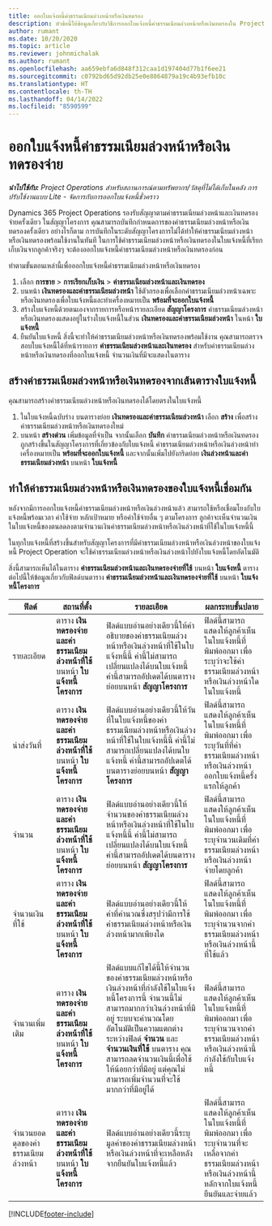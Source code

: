 ```yaml
---
title: ออกใบแจ้งหนี้ค่าธรรมเนียมล่วงหน้าหรือเงินทดรอง
description: หัวข้อนี้ให้ข้อมูลเกี่ยวกับวิธีการออกใบแจ้งหนี้ค่าธรรมเนียมล่วงหน้าหรือเงินทดรองใน Project Operations
author: rumant
ms.date: 10/20/2020
ms.topic: article
ms.reviewer: johnmichalak
ms.author: rumant
ms.openlocfilehash: aa659ebfa6d848f312caa1d197404d77b1f6ee21
ms.sourcegitcommit: c0792bd65d92db25e0e8864879a19c4b93efb10c
ms.translationtype: HT
ms.contentlocale: th-TH
ms.lasthandoff: 04/14/2022
ms.locfileid: "8590599"
---
```

# <a name="invoice-a-retainer-or-an-advance"></a>ออกใบแจ้งหนี้ค่าธรรมเนียมล่วงหน้าหรือเงินทดรองจ่าย

_**นำไปใช้กับ:** Project Operations สำหรับสถานการณ์ตามทรัพยากร/วัสดุที่ไม่ได้เก็บในคลัง การปรับใช้งานแบบ Lite - จัดการกับการออกใบแจ้งหนี้ชั่วคราว_

Dynamics 365 Project Operations รองรับสัญญาตามค่าธรรมเนียมล่วงหน้าและเงินทดรองจ่ายครั้งเดียว ในสัญญาโครงการ คุณสามารถบันทึกกำหนดการของค่าธรรมเนียมล่วงหน้าหรือเงินทดรองครั้งเดียว อย่างไรก็ตาม การบันทึกในระดับสัญญาโครงการไม่ได้ทำให้ค่าธรรมเนียมล่วงหน้าหรือเงินทดรองพร้อมใช้งานในทันที ในการใช้ค่าธรรมเนียมล่วงหน้าหรือเงินทดรองในใบแจ้งหนี้ที่เรียกเก็บเงินจากลูกค้าจริงๆ จะต้องออกใบแจ้งหนี้ค่าธรรมเนียมล่วงหน้าหรือเงินทดรองก่อน

ทำตามขั้นตอนเหล่านี้เพื่อออกใบแจ้งหนี้ค่าธรรมเนียมล่วงหน้าหรือเงินทดรอง

1. เลือก **การขาย** > **การเรียกเก็บเงิน** > **ค่าธรรมเนียมล่วงหน้าและเงินทดรอง** 
2. บนหน้า **เงินทดรองและค่าธรรมเนียมล่วงหน้า** ใช้ตัวกรองเพื่อเลือกค่าธรรมเนียมล่วงหน้าเฉพาะหรือเงินทดรองเพื่อใบแจ้งหนี้และทำเครื่องหมายเป็น **พร้อมที่จะออกใบแจ้งหนี้**
3. สร้างใบแจ้งหนี้ด้วยตนเองจากรายการหรือหน้ารายละเอียด **สัญญาโครงการ** ค่าธรรมเนียมล่วงหน้าหรือเงินทดรองแสดงอยู่ในร่างใบแจ้งหนี้ในส่วน **เงินทดรองและค่าธรรมเนียมล่วงหน้า** ในหน้า **ใบแจ้งหนี้**
4. ยืนยันใบแจ้งหนี้ สิ่งนี้จะทำให้ค่าธรรมเนียมล่วงหน้าหรือเงินทดรองพร้อมใช้งาน คุณสามารถตรวจสอบใบแจ้งหนี้ได้ที่หน้ารายการ **ค่าธรรมเนียมล่วงหน้าและเงินทดรอง** สำหรับค่าธรรมเนียมล่วงหน้าหรือเงินทดรองที่ออกใบแจ้งหนี้ จำนวนเงินที่มีจะแสดงในตาราง

## <a name="create-a-retainer-or-advance-from-the-invoice-grid"></a>สร้างค่าธรรมเนียมล่วงหน้าหรือเงินทดรองจากเส้นตารางใบแจ้งหนี้

คุณสามารถสร้างค่าธรรมเนียมล่วงหน้าหรือเงินทดรองได้โดยตรงในใบแจ้งหนี้

1. ในใบแจ้งหนี้ฉบับร่าง บนตารางย่อย **เงินทดรองและค่าธรรมเนียมล่วงหน้า** เลือก **สร้าง** เพื่อสร้างค่าธรรมเนียมล่วงหน้าหรือเงินทดรองใหม่ 
2. บนหน้า **สร้างด่วน** เพิ่มข้อมูลที่จำเป็น จากนั้นเลือก **บันทึก** ค่าธรรมเนียมล่วงหน้าหรือเงินทดรองถูกสร้างขึ้นในสัญญาโครงการที่เกี่ยวข้องกับใบแจ้งหนี้ ค่าธรรมเนียมล่วงหน้าหรือเงินล่วงหน้าทำเครื่องหมายเป็น **พร้อมที่จะออกใบแจ้งหนี้** และจากนั้นเพิ่มไปยังกริดย่อย **เงินล่วงหน้าและค่าธรรมเนียมล่วงหน้า** บนหน้า **ใบแจ้งหนี้**

## <a name="reconcile-an-invoiced-retainer-or-advance"></a>ทำให้ค่าธรรมเนียมล่วงหน้าหรือเงินทดรองของใบแจ้งหนี้เชื่อมกัน

หลังจากมีการออกใบแจ้งหนี้ค่าธรรมเนียมล่วงหน้าหรือเงินล่วงหน้าแล้ว สามารถใช้หรือเชื่อมโยงกับใบแจ้งหนี้พร้อมเวลา ค่าใช้จ่าย หลักเป้าหมาย หรือค่าใช้จ่ายอื่น ๆ ตามโครงการ ลูกค้าจะเห็นจำนวนเงินในใบแจ้งหนี้ของตนลดลงตามจำนวนเงินค่าธรรมเนียมล่วงหน้าหรือเงินล่วงหน้าที่ใช้ในใบแจ้งหนี้นี้

ในทุกใบแจ้งหนี้ที่สร้างขึ้นสำหรับสัญญาโครงการที่มีค่าธรรมเนียมล่วงหน้าหรือเงินล่วงหน้าของใบแจ้งหนี้ Project Operation จะใช้ค่าธรรมเนียมล่วงหน้าหรือเงินล่วงหน้าไปยังใบแจ้งหนี้โดยอัตโนมัติ

สิ่งนี้สามารถเห็นได้ในตาราง **ค่าธรรมเนียมล่วงหน้าและเงินทดรองจ่ายที่ใช้** บนหน้า **ใบแจ้งหนี้** ตารางต่อไปนี้ให้ข้อมูลเกี่ยวกับฟิลด์บนตาราง **ค่าธรรมเนียมล่วงหน้าและเงินทดรองจ่ายที่ใช้** บนหน้า **ใบแจ้งหนี้โครงการ**

| ฟิลด์ | สถานที่ตั้ง | รายละเอียด | ผลกระทบขั้นปลาย |
| --- | --- | --- | --- |
| รายละเอียด | ตาราง **เงินทดรองจ่ายและค่าธรรมเนียมล่วงหน้าที่ใช้** บนหน้า **ใบแจ้งหนี้โครงการ** |ฟิลด์แบบอ่านอย่างเดียวนี้ให้คำอธิบายของค่าธรรมเนียมล่วงหน้าหรือเงินล่วงหน้าที่ใช้ในใบแจ้งหนี้นี้ ค่านี้ไม่สามารถเปลี่ยนแปลงได้บนใบแจ้งหนี้ ค่านี้สามารถอัปเดตได้บนตารางย่อยบนหน้า **สัญญาโครงการ** | ฟิลด์นี้สามารถแสดงให้ลูกค้าเห็นในใบแจ้งหนี้ที่พิมพ์ออกมา เพื่อระบุว่าจะใช้ค่าธรรมเนียมล่วงหน้าหรือเงินล่วงหน้าใดในใบแจ้งหนี้ |
| นำส่งวันที่ | ตาราง **เงินทดรองจ่ายและค่าธรรมเนียมล่วงหน้าที่ใช้** บนหน้า **ใบแจ้งหนี้โครงการ**  | ฟิลด์แบบอ่านอย่างเดียวนี้ให้วันที่ในใบแจ้งหนี้ของค่าธรรมเนียมล่วงหน้าหรือเงินล่วงหน้าที่ใช้ในใบแจ้งหนี้นี้ ค่านี้ไม่สามารถเปลี่ยนแปลงได้บนใบแจ้งหนี้ ค่านี้สามารถอัปเดตได้บนตารางย่อยบนหน้า **สัญญาโครงการ** | ฟิลด์นี้สามารถแสดงให้ลูกค้าเห็นในใบแจ้งหนี้ที่พิมพ์ออกมา เพื่อระบุวันที่ที่ค่าธรรมเนียมล่วงหน้าหรือเงินล่วงหน้าออกใบแจ้งหนี้ครั้งแรกให้ลูกค้า |
| จำนวน | ตาราง **เงินทดรองจ่ายและค่าธรรมเนียมล่วงหน้าที่ใช้** บนหน้า **ใบแจ้งหนี้โครงการ**  | ฟิลด์แบบอ่านอย่างเดียวนี้ให้จำนวนของค่าธรรมเนียมล่วงหน้าหรือเงินล่วงหน้าที่ใช้ในใบแจ้งหนี้นี้ ค่านี้ไม่สามารถเปลี่ยนแปลงได้บนใบแจ้งหนี้ ค่านี้สามารถอัปเดตได้บนตารางย่อยบนหน้า **สัญญาโครงการ** | ฟิลด์นี้สามารถแสดงให้ลูกค้าเห็นในใบแจ้งหนี้ที่พิมพ์ออกมา เพื่อระบุจำนวนเดิมที่ค่าธรรมเนียมล่วงหน้าหรือเงินล่วงหน้าจ่ายโดยลูกค้า |
| จำนวนเงินที่ใช้ | ตาราง **เงินทดรองจ่ายและค่าธรรมเนียมล่วงหน้าที่ใช้** บนหน้า **ใบแจ้งหนี้โครงการ**  | ฟิลด์แบบอ่านอย่างเดียวนี้ให้ค่าที่คำนวณซึ่งสรุปว่ามีการใช้ค่าธรรมเนียมล่วงหน้าหรือเงินล่วงหน้ามากเพียงใด | ฟิลด์นี้สามารถแสดงให้ลูกค้าเห็นในใบแจ้งหนี้ที่พิมพ์ออกมา เพื่อระบุจำนวนจากค่าธรรมเนียมล่วงหน้าหรือเงินล่วงหน้านี้ที่ใช้แล้ว |
| จำนวนเพิ่มเติม | ตาราง **เงินทดรองจ่ายและค่าธรรมเนียมล่วงหน้าที่ใช้** บนหน้า **ใบแจ้งหนี้โครงการ**  | ฟิลด์แบบแก้ไขได้นี้ให้จำนวนของค่าธรรมเนียมล่วงหน้าหรือเงินล่วงหน้าที่กำลังใช้ในใบแจ้งหนี้โครงการนี้ จำนวนนี้ไม่สามารถมากกว่าเงินล่วงหน้าที่มีอยู่ ระบบจะคำนวณโดยอัตโนมัติเป็นความแตกต่างระหว่างฟิลด์ **จำนวน** และ **จำนวนเงินที่ใช้** บนตาราง คุณสามารถลดจำนวนเงินนี้เพื่อใช้ให้น้อยกว่าที่มีอยู่ แต่คุณไม่สามารถเพิ่มจำนวนที่จะใช้มากกว่าที่มีอยู่ได้ | ฟิลด์นี้สามารถแสดงให้ลูกค้าเห็นในใบแจ้งหนี้ที่พิมพ์ออกมา เพื่อระบุจำนวนจากค่าธรรมเนียมล่วงหน้าหรือเงินล่วงหน้านี้กำลังใช้กับใบแจ้งหนี้ |
| จำนวนยอดดุลของค่าธรรมเนียมล่วงหน้า | ตาราง **เงินทดรองจ่ายและค่าธรรมเนียมล่วงหน้าที่ใช้** บนหน้า **ใบแจ้งหนี้โครงการ**  | ฟิลด์แบบอ่านอย่างเดียวนี้ระบุมูลค่าของค่าธรรมเนียมล่วงหน้าหรือเงินล่วงหน้าที่จะเหลือหลังจากยืนยันใบแจ้งหนี้แล้ว | ฟิลด์นี้สามารถแสดงให้ลูกค้าเห็นในใบแจ้งหนี้ที่พิมพ์ออกมา เพื่อระบุจำนวนที่จะเหลือจากค่าธรรมเนียมล่วงหน้าหรือเงินล่วงหน้านี้หลักจากใบแจ้งหนี้ยืนยันและจ่ายแล้ว |


[!INCLUDE[footer-include](../../includes/footer-banner.md)]
